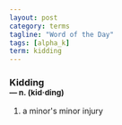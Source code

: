 ```yaml
---
layout: post
category: terms
tagline: "Word of the Day"
tags: [alpha_k]
term: kidding
---
```


<h3>Kidding<br/> <small>&mdash; n. (kid<span>&middot;</span>ding)</small></h3>
<p><ol><li>a minor's minor injury</li>
</ol></p>
